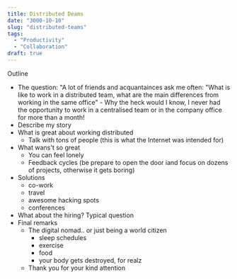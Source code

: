 ```yaml
---
title: Distributed Deams
date: "3000-10-10"
slug: "distributed-teams"
tags:
  - "Productivity"
  - "Collaboration"
draft: true
---
```


Outline
- The question: "A lot of friends and acquantainces ask me often: "What is like to work in a distributed team, what are the main differences from working in the same office" - Why the heck would I know, I never had the opportunity to work in a centralised team or in the company office for more than a month!
- Describe my story
- What is great about working distributed
  - Talk with tons of people (this is what the Internet was intended for)
- What wans't so great
  - You can feel lonely
  - Feedback cycles (be prepare to open the door iand focus on dozens of projects, otherwise it gets boring)
- Solutions
  - co-work
  - travel
  - awesome hacking spots
  - conferences
- What about the hiring? Typical question
- Final remarks
  - The digital nomad.. or just being a world citizen
    - sleep schedules
    - exercise
    - food
    - your body gets destroyed, for realz
  - Thank you for your kind attention
